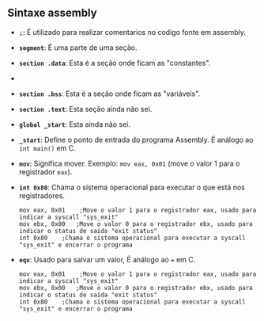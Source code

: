 ## Sintaxe assembly

- **`;`**: É utilizado para realizar comentarios no codigo fonte em assembly.

- **`segment`**: É uma parte de uma seção.

- **`section .data`**: Esta é a seção onde ficam as "constantes".
- 
- **`section .bss`**: Esta é a seção onde ficam as "variáveis".

- **`section .text`**: Esta seção ainda não sei.

- **`global _start`**: Esta ainda não sei.

- **`_start`**: Define o ponto de entrada do programa Assembly. É análogo ao `int main()` em C.

- **`mov`**: Significa mover. Exemplo: `mov eax, 0x01` (move o valor 1 para o registrador `eax`).

- **`int 0x80`**: Chama o sistema operacional para executar o que está nos registradores.

    ```assembly
    mov eax, 0x01    ;Move o valor 1 para o registrador eax, usado para indicar a syscall "sys_exit"
    mov ebx, 0x00   ;Move o valor 0 para o registrador ebx, usado para indicar o status de saída "exit status"
    int 0x80    ;Chama o sistema operacional para executar a syscall "sys_exit" e encerrar o programa
    ```

- **`equ`**: Usado para salvar um valor,  É análogo ao `=` em C.
    
     ```assembly
    mov eax, 0x01    ;Move o valor 1 para o registrador eax, usado para indicar a syscall "sys_exit"
    mov ebx, 0x00   ;Move o valor 0 para o registrador ebx, usado para indicar o status de saída "exit status"
    int 0x80    ;Chama o sistema operacional para executar a syscall "sys_exit" e encerrar o programa
    ```